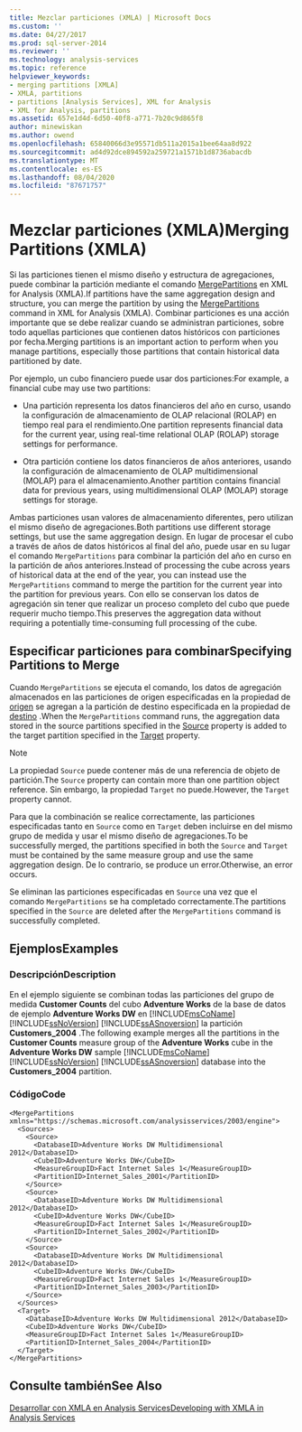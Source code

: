 ```yaml
---
title: Mezclar particiones (XMLA) | Microsoft Docs
ms.custom: ''
ms.date: 04/27/2017
ms.prod: sql-server-2014
ms.reviewer: ''
ms.technology: analysis-services
ms.topic: reference
helpviewer_keywords:
- merging partitions [XMLA]
- XMLA, partitions
- partitions [Analysis Services], XML for Analysis
- XML for Analysis, partitions
ms.assetid: 657e1d4d-6d50-40f8-a771-7b20c9d865f8
author: minewiskan
ms.author: owend
ms.openlocfilehash: 65840066d3e95571db511a2015a1bee64aa8d922
ms.sourcegitcommit: ad4d92dce894592a259721a1571b1d8736abacdb
ms.translationtype: MT
ms.contentlocale: es-ES
ms.lasthandoff: 08/04/2020
ms.locfileid: "87671757"
---
```

# <a name="merging-partitions-xmla"></a><span data-ttu-id="b8661-102">Mezclar particiones (XMLA)</span><span class="sxs-lookup"><span data-stu-id="b8661-102">Merging Partitions (XMLA)</span></span>
  <span data-ttu-id="b8661-103">Si las particiones tienen el mismo diseño y estructura de agregaciones, puede combinar la partición mediante el comando [MergePartitions](https://docs.microsoft.com/bi-reference/xmla/xml-elements-commands/mergepartitions-element-xmla) en XML for Analysis (XMLA).</span><span class="sxs-lookup"><span data-stu-id="b8661-103">If partitions have the same aggregation design and structure, you can merge the partition by using the [MergePartitions](https://docs.microsoft.com/bi-reference/xmla/xml-elements-commands/mergepartitions-element-xmla) command in XML for Analysis (XMLA).</span></span> <span data-ttu-id="b8661-104">Combinar particiones es una acción importante que se debe realizar cuando se administran particiones, sobre todo aquellas particiones que contienen datos históricos con particiones por fecha.</span><span class="sxs-lookup"><span data-stu-id="b8661-104">Merging partitions is an important action to perform when you manage partitions, especially those partitions that contain historical data partitioned by date.</span></span>  
  
 <span data-ttu-id="b8661-105">Por ejemplo, un cubo financiero puede usar dos particiones:</span><span class="sxs-lookup"><span data-stu-id="b8661-105">For example, a financial cube may use two partitions:</span></span>  
  
-   <span data-ttu-id="b8661-106">Una partición representa los datos financieros del año en curso, usando la configuración de almacenamiento de OLAP relacional (ROLAP) en tiempo real para el rendimiento.</span><span class="sxs-lookup"><span data-stu-id="b8661-106">One partition represents financial data for the current year, using real-time relational OLAP (ROLAP) storage settings for performance.</span></span>  
  
-   <span data-ttu-id="b8661-107">Otra partición contiene los datos financieros de años anteriores, usando la configuración de almacenamiento de OLAP multidimensional (MOLAP) para el almacenamiento.</span><span class="sxs-lookup"><span data-stu-id="b8661-107">Another partition contains financial data for previous years, using multidimensional OLAP (MOLAP) storage settings for storage.</span></span>  
  
 <span data-ttu-id="b8661-108">Ambas particiones usan valores de almacenamiento diferentes, pero utilizan el mismo diseño de agregaciones.</span><span class="sxs-lookup"><span data-stu-id="b8661-108">Both partitions use different storage settings, but use the same aggregation design.</span></span> <span data-ttu-id="b8661-109">En lugar de procesar el cubo a través de años de datos históricos al final del año, puede usar en su lugar el comando `MergePartitions` para combinar la partición del año en curso en la partición de años anteriores.</span><span class="sxs-lookup"><span data-stu-id="b8661-109">Instead of processing the cube across years of historical data at the end of the year, you can instead use the `MergePartitions` command to merge the partition for the current year into the partition for previous years.</span></span> <span data-ttu-id="b8661-110">Con ello se conservan los datos de agregación sin tener que realizar un proceso completo del cubo que puede requerir mucho tiempo.</span><span class="sxs-lookup"><span data-stu-id="b8661-110">This preserves the aggregation data without requiring a potentially time-consuming full processing of the cube.</span></span>  
  
## <a name="specifying-partitions-to-merge"></a><span data-ttu-id="b8661-111">Especificar particiones para combinar</span><span class="sxs-lookup"><span data-stu-id="b8661-111">Specifying Partitions to Merge</span></span>  
 <span data-ttu-id="b8661-112">Cuando `MergePartitions` se ejecuta el comando, los datos de agregación almacenados en las particiones de origen especificadas en la propiedad de [origen](https://docs.microsoft.com/bi-reference/xmla/xml-elements-properties/source-element-xmla) se agregan a la partición de destino especificada en la propiedad de [destino](https://docs.microsoft.com/bi-reference/xmla/xml-elements-properties/target-element-xmla) .</span><span class="sxs-lookup"><span data-stu-id="b8661-112">When the `MergePartitions` command runs, the aggregation data stored in the source partitions specified in the [Source](https://docs.microsoft.com/bi-reference/xmla/xml-elements-properties/source-element-xmla) property is added to the target partition specified in the [Target](https://docs.microsoft.com/bi-reference/xmla/xml-elements-properties/target-element-xmla) property.</span></span>  
  
> [!NOTE]  
>  <span data-ttu-id="b8661-113">La propiedad `Source` puede contener más de una referencia de objeto de partición.</span><span class="sxs-lookup"><span data-stu-id="b8661-113">The `Source` property can contain more than one partition object reference.</span></span> <span data-ttu-id="b8661-114">Sin embargo, la propiedad `Target` no puede.</span><span class="sxs-lookup"><span data-stu-id="b8661-114">However, the `Target` property cannot.</span></span>  
  
 <span data-ttu-id="b8661-115">Para que la combinación se realice correctamente, las particiones especificadas tanto en `Source` como en `Target` deben incluirse en del mismo grupo de medida y usar el mismo diseño de agregaciones.</span><span class="sxs-lookup"><span data-stu-id="b8661-115">To be successfully merged, the partitions specified in both the `Source` and `Target` must be contained by the same measure group and use the same aggregation design.</span></span> <span data-ttu-id="b8661-116">De lo contrario, se produce un error.</span><span class="sxs-lookup"><span data-stu-id="b8661-116">Otherwise, an error occurs.</span></span>  
  
 <span data-ttu-id="b8661-117">Se eliminan las particiones especificadas en `Source` una vez que el comando `MergePartitions` se ha completado correctamente.</span><span class="sxs-lookup"><span data-stu-id="b8661-117">The partitions specified in the `Source` are deleted after the `MergePartitions` command is successfully completed.</span></span>  
  
## <a name="examples"></a><span data-ttu-id="b8661-118">Ejemplos</span><span class="sxs-lookup"><span data-stu-id="b8661-118">Examples</span></span>  
  
### <a name="description"></a><span data-ttu-id="b8661-119">Descripción</span><span class="sxs-lookup"><span data-stu-id="b8661-119">Description</span></span>  
 <span data-ttu-id="b8661-120">En el ejemplo siguiente se combinan todas las particiones del grupo de medida **Customer Counts** del cubo **Adventure Works** de la base de datos de ejemplo **Adventure Works DW** en [!INCLUDE[msCoName](../../includes/msconame-md.md)] [!INCLUDE[ssNoVersion](../../includes/ssnoversion-md.md)] [!INCLUDE[ssASnoversion](../../includes/ssasnoversion-md.md)] la partición **Customers_2004** .</span><span class="sxs-lookup"><span data-stu-id="b8661-120">The following example merges all the partitions in the **Customer Counts** measure group of the **Adventure Works** cube in the **Adventure Works DW** sample [!INCLUDE[msCoName](../../includes/msconame-md.md)] [!INCLUDE[ssNoVersion](../../includes/ssnoversion-md.md)] [!INCLUDE[ssASnoversion](../../includes/ssasnoversion-md.md)] database into the **Customers_2004** partition.</span></span>  
  
### <a name="code"></a><span data-ttu-id="b8661-121">Código</span><span class="sxs-lookup"><span data-stu-id="b8661-121">Code</span></span>  
  
```  
<MergePartitions xmlns="https://schemas.microsoft.com/analysisservices/2003/engine">  
  <Sources>  
    <Source>  
      <DatabaseID>Adventure Works DW Multidimensional 2012</DatabaseID>  
      <CubeID>Adventure Works DW</CubeID>  
      <MeasureGroupID>Fact Internet Sales 1</MeasureGroupID>  
      <PartitionID>Internet_Sales_2001</PartitionID>  
    </Source>  
    <Source>  
      <DatabaseID>Adventure Works DW Multidimensional 2012</DatabaseID>  
      <CubeID>Adventure Works DW</CubeID>  
      <MeasureGroupID>Fact Internet Sales 1</MeasureGroupID>  
      <PartitionID>Internet_Sales_2002</PartitionID>  
    </Source>  
    <Source>  
      <DatabaseID>Adventure Works DW Multidimensional 2012</DatabaseID>  
      <CubeID>Adventure Works DW</CubeID>  
      <MeasureGroupID>Fact Internet Sales 1</MeasureGroupID>  
      <PartitionID>Internet_Sales_2003</PartitionID>  
    </Source>  
  </Sources>  
  <Target>  
    <DatabaseID>Adventure Works DW Multidimensional 2012</DatabaseID>  
    <CubeID>Adventure Works DW</CubeID>  
    <MeasureGroupID>Fact Internet Sales 1</MeasureGroupID>  
    <PartitionID>Internet_Sales_2004</PartitionID>  
  </Target>  
</MergePartitions>  
```  
  
## <a name="see-also"></a><span data-ttu-id="b8661-122">Consulte también</span><span class="sxs-lookup"><span data-stu-id="b8661-122">See Also</span></span>  
 [<span data-ttu-id="b8661-123">Desarrollar con XMLA en Analysis Services</span><span class="sxs-lookup"><span data-stu-id="b8661-123">Developing with XMLA in Analysis Services</span></span>](developing-with-xmla-in-analysis-services.md)  
  
  
